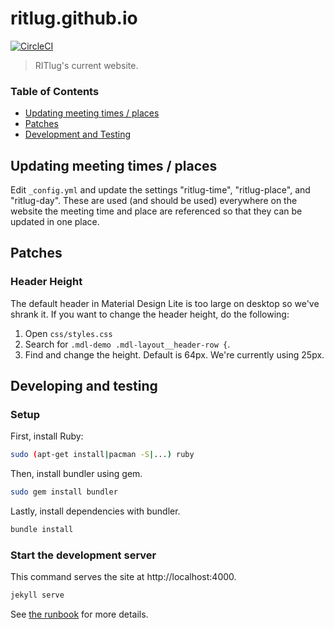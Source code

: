 # ritlug.github.io

[![CircleCI](https://circleci.com/gh/RITlug/ritlug.github.io.svg?style=svg&circle-token=b80b9ee3852aa0b52f578b434c6224971fc73d97)](https://circleci.com/gh/RITlug/ritlug.github.io)

> RITlug's current website.

### Table of Contents
* [Updating meeting times / places](#updating-meeting-times--places)
* [Patches](#patches)
* [Development and Testing](#developing-and-testing)


## Updating meeting times / places

Edit `_config.yml` and update the settings "ritlug-time", "ritlug-place", and
"ritlug-day". These are used (and should be used) everywhere on the website
the meeting time and place are referenced so that they can be updated in
one place.


## Patches

### Header Height

The default header in Material Design Lite is too large on desktop so we've
shrank it. If you want to change the header height, do the following:

1. Open `css/styles.css`
2. Search for `.mdl-demo .mdl-layout__header-row {`.
3. Find and change the height. Default is 64px. We're currently using 25px.


## Developing and testing


### Setup

First, install Ruby:

```sh
sudo (apt-get install|pacman -S|...) ruby
```

Then, install bundler using gem.

```sh
sudo gem install bundler
```

Lastly, install dependencies with bundler.

```sh
bundle install
```

### Start the development server

This command serves the site at http://localhost:4000.

```sh
jekyll serve
```

See [the runbook](https://github.com/RITlug/runbook/blob/master/the-website.md)
for more details.
